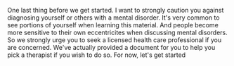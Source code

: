One last thing before we get started. I want to strongly caution you against
diagnosing yourself or others with a mental disorder. It's very common to see
portions of yourself when learning this material. And people become more
sensitive to their own eccentricites when discussing mental disorders. So we
strongly urge you to seek a licensed health care professional if you are
concerned. We've actually provided a document for you to help you pick a
therapist if you wish to do so. For now, let's get started
